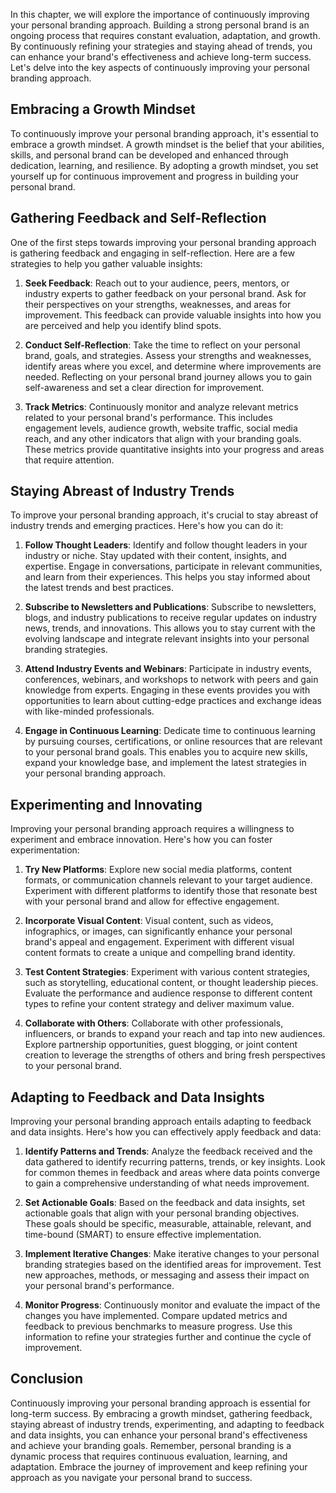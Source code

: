 
In this chapter, we will explore the importance of continuously improving your personal branding approach. Building a strong personal brand is an ongoing process that requires constant evaluation, adaptation, and growth. By continuously refining your strategies and staying ahead of trends, you can enhance your brand's effectiveness and achieve long-term success. Let's delve into the key aspects of continuously improving your personal branding approach.

## Embracing a Growth Mindset

To continuously improve your personal branding approach, it's essential to embrace a growth mindset. A growth mindset is the belief that your abilities, skills, and personal brand can be developed and enhanced through dedication, learning, and resilience. By adopting a growth mindset, you set yourself up for continuous improvement and progress in building your personal brand.

## Gathering Feedback and Self-Reflection

One of the first steps towards improving your personal branding approach is gathering feedback and engaging in self-reflection. Here are a few strategies to help you gather valuable insights:

1. **Seek Feedback**: Reach out to your audience, peers, mentors, or industry experts to gather feedback on your personal brand. Ask for their perspectives on your strengths, weaknesses, and areas for improvement. This feedback can provide valuable insights into how you are perceived and help you identify blind spots.
    
2. **Conduct Self-Reflection**: Take the time to reflect on your personal brand, goals, and strategies. Assess your strengths and weaknesses, identify areas where you excel, and determine where improvements are needed. Reflecting on your personal brand journey allows you to gain self-awareness and set a clear direction for improvement.
    
3. **Track Metrics**: Continuously monitor and analyze relevant metrics related to your personal brand's performance. This includes engagement levels, audience growth, website traffic, social media reach, and any other indicators that align with your branding goals. These metrics provide quantitative insights into your progress and areas that require attention.
    

## Staying Abreast of Industry Trends

To improve your personal branding approach, it's crucial to stay abreast of industry trends and emerging practices. Here's how you can do it:

1. **Follow Thought Leaders**: Identify and follow thought leaders in your industry or niche. Stay updated with their content, insights, and expertise. Engage in conversations, participate in relevant communities, and learn from their experiences. This helps you stay informed about the latest trends and best practices.
    
2. **Subscribe to Newsletters and Publications**: Subscribe to newsletters, blogs, and industry publications to receive regular updates on industry news, trends, and innovations. This allows you to stay current with the evolving landscape and integrate relevant insights into your personal branding strategies.
    
3. **Attend Industry Events and Webinars**: Participate in industry events, conferences, webinars, and workshops to network with peers and gain knowledge from experts. Engaging in these events provides you with opportunities to learn about cutting-edge practices and exchange ideas with like-minded professionals.
    
4. **Engage in Continuous Learning**: Dedicate time to continuous learning by pursuing courses, certifications, or online resources that are relevant to your personal brand goals. This enables you to acquire new skills, expand your knowledge base, and implement the latest strategies in your personal branding approach.
    

## Experimenting and Innovating

Improving your personal branding approach requires a willingness to experiment and embrace innovation. Here's how you can foster experimentation:

1. **Try New Platforms**: Explore new social media platforms, content formats, or communication channels relevant to your target audience. Experiment with different platforms to identify those that resonate best with your personal brand and allow for effective engagement.
    
2. **Incorporate Visual Content**: Visual content, such as videos, infographics, or images, can significantly enhance your personal brand's appeal and engagement. Experiment with different visual content formats to create a unique and compelling brand identity.
    
3. **Test Content Strategies**: Experiment with various content strategies, such as storytelling, educational content, or thought leadership pieces. Evaluate the performance and audience response to different content types to refine your content strategy and deliver maximum value.
    
4. **Collaborate with Others**: Collaborate with other professionals, influencers, or brands to expand your reach and tap into new audiences. Explore partnership opportunities, guest blogging, or joint content creation to leverage the strengths of others and bring fresh perspectives to your personal brand.
    

## Adapting to Feedback and Data Insights

Improving your personal branding approach entails adapting to feedback and data insights. Here's how you can effectively apply feedback and data:

1. **Identify Patterns and Trends**: Analyze the feedback received and the data gathered to identify recurring patterns, trends, or key insights. Look for common themes in feedback and areas where data points converge to gain a comprehensive understanding of what needs improvement.
    
2. **Set Actionable Goals**: Based on the feedback and data insights, set actionable goals that align with your personal branding objectives. These goals should be specific, measurable, attainable, relevant, and time-bound (SMART) to ensure effective implementation.
    
3. **Implement Iterative Changes**: Make iterative changes to your personal branding strategies based on the identified areas for improvement. Test new approaches, methods, or messaging and assess their impact on your personal brand's performance.
    
4. **Monitor Progress**: Continuously monitor and evaluate the impact of the changes you have implemented. Compare updated metrics and feedback to previous benchmarks to measure progress. Use this information to refine your strategies further and continue the cycle of improvement.
    

## Conclusion

Continuously improving your personal branding approach is essential for long-term success. By embracing a growth mindset, gathering feedback, staying abreast of industry trends, experimenting, and adapting to feedback and data insights, you can enhance your personal brand's effectiveness and achieve your branding goals. Remember, personal branding is a dynamic process that requires continuous evaluation, learning, and adaptation. Embrace the journey of improvement and keep refining your approach as you navigate your personal brand to success.
